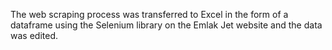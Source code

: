 The web scraping process was transferred to Excel in the form of a dataframe using the Selenium library on the Emlak Jet website and the data was edited.

